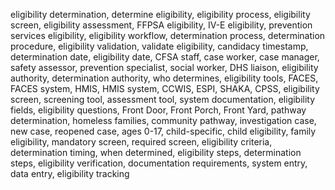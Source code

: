 eligibility determination, determine eligibility, eligibility process, eligibility screen, eligibility assessment, FFPSA eligibility, IV-E eligibility, prevention services eligibility, eligibility workflow, determination process, determination procedure, eligibility validation, validate eligibility, candidacy timestamp, determination date, eligibility date, CFSA staff, case worker, case manager, safety assessor, prevention specialist, social worker, DHS liaison, eligibility authority, determination authority, who determines, eligibility tools, FACES, FACES system, HMIS, HMIS system, CCWIS, ESPI, SHAKA, CPSS, eligibility screen, screening tool, assessment tool, system documentation, eligibility fields, eligibility questions, Front Door, Front Porch, Front Yard, pathway determination, homeless families, community pathway, investigation case, new case, reopened case, ages 0-17, child-specific, child eligibility, family eligibility, mandatory screen, required screen, eligibility criteria, determination timing, when determined, eligibility steps, determination steps, eligibility verification, documentation requirements, system entry, data entry, eligibility tracking